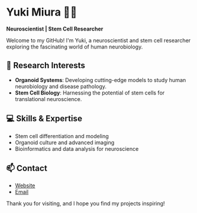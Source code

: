 # Yuki Miura 🧠🔬  
**Neuroscientist | Stem Cell Researcher**  

Welcome to my GitHub! I'm Yuki, a neuroscientist and stem cell researcher exploring the fascinating world of human neurobiology.

## 🧪 Research Interests  
- **Organoid Systems**: Developing cutting-edge models to study human neurobiology and disease pathology.  
- **Stem Cell Biology**: Harnessing the potential of stem cells for translational neuroscience.  

## 💻 Skills & Expertise  
- Stem cell differentiation and modeling  
- Organoid culture and advanced imaging  
- Bioinformatics and data analysis for neuroscience  

## 📫 Contact  
- [Website](https://profiles.stanford.edu/yuki-miura)  
- [Email](mailto:miurayuki0531@gmail.com)  

Thank you for visiting, and I hope you find my projects inspiring!  

<!---
ykmiura/ykmiura is a ✨ special ✨ repository because its `README.md` (this file) appears on your GitHub profile.
You can click the Preview link to take a look at your changes.
--->

